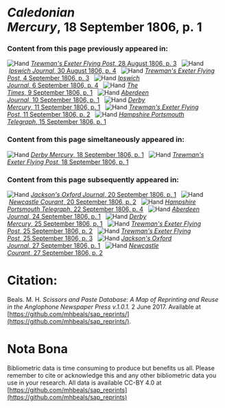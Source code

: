 # *Caledonian Mercury*, 18 September 1806, p. 1  
  
### Content from this page previously appeared in:  
![Hand](http://scissorsandpaste.net/wp-content/uploads/2017/06/smallhandpointer.png) [*Trewman's Exeter Flying Post*, 28 August 1806, p. 3](https://mhbeals.github.io/sap_html/Trewman's-Exeter-Flying-Post/Trewman's-Exeter-Flying-Post-28-August-1806-p-3)  
![Hand](http://scissorsandpaste.net/wp-content/uploads/2017/06/smallhandpointer.png) [*Ipswich Journal*, 30 August 1806, p. 4](https://mhbeals.github.io/sap_html/Ipswich-Journal/Ipswich-Journal-30-August-1806-p-4)  
![Hand](http://scissorsandpaste.net/wp-content/uploads/2017/06/smallhandpointer.png) [*Trewman's Exeter Flying Post*, 4 September 1806, p. 3](https://mhbeals.github.io/sap_html/Trewman's-Exeter-Flying-Post/Trewman's-Exeter-Flying-Post-4-September-1806-p-3)  
![Hand](http://scissorsandpaste.net/wp-content/uploads/2017/06/smallhandpointer.png) [*Ipswich Journal*, 6 September 1806, p. 4](https://mhbeals.github.io/sap_html/Ipswich-Journal/Ipswich-Journal-6-September-1806-p-4)  
![Hand](http://scissorsandpaste.net/wp-content/uploads/2017/06/smallhandpointer.png) [*The Times*, 9 September 1806, p. 1](https://mhbeals.github.io/sap_html/The-Times/The-Times-9-September-1806-p-1)  
![Hand](http://scissorsandpaste.net/wp-content/uploads/2017/06/smallhandpointer.png) [*Aberdeen Journal*, 10 September 1806, p. 1](https://mhbeals.github.io/sap_html/Aberdeen-Journal/Aberdeen-Journal-10-September-1806-p-1)  
![Hand](http://scissorsandpaste.net/wp-content/uploads/2017/06/smallhandpointer.png) [*Derby Mercury*, 11 September 1806, p. 1](https://mhbeals.github.io/sap_html/Derby-Mercury/Derby-Mercury-11-September-1806-p-1)  
![Hand](http://scissorsandpaste.net/wp-content/uploads/2017/06/smallhandpointer.png) [*Trewman's Exeter Flying Post*, 11 September 1806, p. 2](https://mhbeals.github.io/sap_html/Trewman's-Exeter-Flying-Post/Trewman's-Exeter-Flying-Post-11-September-1806-p-2)  
![Hand](http://scissorsandpaste.net/wp-content/uploads/2017/06/smallhandpointer.png) [*Hampshire Portsmouth Telegraph*, 15 September 1806, p. 1](https://mhbeals.github.io/sap_html/Hampshire-Portsmouth-Telegraph/Hampshire-Portsmouth-Telegraph-15-September-1806-p-1)  
  
### Content from this page simeltaneously appeared in:  
![Hand](http://scissorsandpaste.net/wp-content/uploads/2017/06/smallhandpointer.png) [*Derby Mercury*, 18 September 1806, p. 1](https://mhbeals.github.io/sap_html/Derby-Mercury/Derby-Mercury-18-September-1806-p-1)  
![Hand](http://scissorsandpaste.net/wp-content/uploads/2017/06/smallhandpointer.png) [*Trewman's Exeter Flying Post*, 18 September 1806, p. 1](https://mhbeals.github.io/sap_html/Trewman's-Exeter-Flying-Post/Trewman's-Exeter-Flying-Post-18-September-1806-p-1)  
  
### Content from this page subsequently appeared in:  
![Hand](http://scissorsandpaste.net/wp-content/uploads/2017/06/smallhandpointer.png) [*Jackson's Oxford Journal*, 20 September 1806, p. 1](https://mhbeals.github.io/sap_html/Jackson's-Oxford-Journal/Jackson's-Oxford-Journal-20-September-1806-p-1)  
![Hand](http://scissorsandpaste.net/wp-content/uploads/2017/06/smallhandpointer.png) [*Newcastle Courant*, 20 September 1806, p. 2](https://mhbeals.github.io/sap_html/Newcastle-Courant/Newcastle-Courant-20-September-1806-p-2)  
![Hand](http://scissorsandpaste.net/wp-content/uploads/2017/06/smallhandpointer.png) [*Hampshire Portsmouth Telegraph*, 22 September 1806, p. 4](https://mhbeals.github.io/sap_html/Hampshire-Portsmouth-Telegraph/Hampshire-Portsmouth-Telegraph-22-September-1806-p-4)  
![Hand](http://scissorsandpaste.net/wp-content/uploads/2017/06/smallhandpointer.png) [*Aberdeen Journal*, 24 September 1806, p. 1](https://mhbeals.github.io/sap_html/Aberdeen-Journal/Aberdeen-Journal-24-September-1806-p-1)  
![Hand](http://scissorsandpaste.net/wp-content/uploads/2017/06/smallhandpointer.png) [*Derby Mercury*, 25 September 1806, p. 1](https://mhbeals.github.io/sap_html/Derby-Mercury/Derby-Mercury-25-September-1806-p-1)  
![Hand](http://scissorsandpaste.net/wp-content/uploads/2017/06/smallhandpointer.png) [*Trewman's Exeter Flying Post*, 25 September 1806, p. 2](https://mhbeals.github.io/sap_html/Trewman's-Exeter-Flying-Post/Trewman's-Exeter-Flying-Post-25-September-1806-p-2)  
![Hand](http://scissorsandpaste.net/wp-content/uploads/2017/06/smallhandpointer.png) [*Trewman's Exeter Flying Post*, 25 September 1806, p. 3](https://mhbeals.github.io/sap_html/Trewman's-Exeter-Flying-Post/Trewman's-Exeter-Flying-Post-25-September-1806-p-3)  
![Hand](http://scissorsandpaste.net/wp-content/uploads/2017/06/smallhandpointer.png) [*Jackson's Oxford Journal*, 27 September 1806, p. 1](https://mhbeals.github.io/sap_html/Jackson's-Oxford-Journal/Jackson's-Oxford-Journal-27-September-1806-p-1)  
![Hand](http://scissorsandpaste.net/wp-content/uploads/2017/06/smallhandpointer.png) [*Newcastle Courant*, 27 September 1806, p. 2](https://mhbeals.github.io/sap_html/Newcastle-Courant/Newcastle-Courant-27-September-1806-p-2)  


# Citation: 

Beals. M. H. *Scissors and Paste Database: A Map of Reprinting and Reuse in the Anglophone Newspaper Press v.1.0.1.* 2 June 2017. Available at [https://github.com/mhbeals/sap_reprints/](https://github.com/mhbeals/sap_reprints/). 

# Nota Bona

Bibliometric data is time consuming to produce but benefits us all. Please remember to cite or acknowledge this and any other bibliometric data you use in your research. All data is available CC-BY 4.0 at [https://github.com/mhbeals/sap_reprints](https://github.com/mhbeals/sap_reprints)
